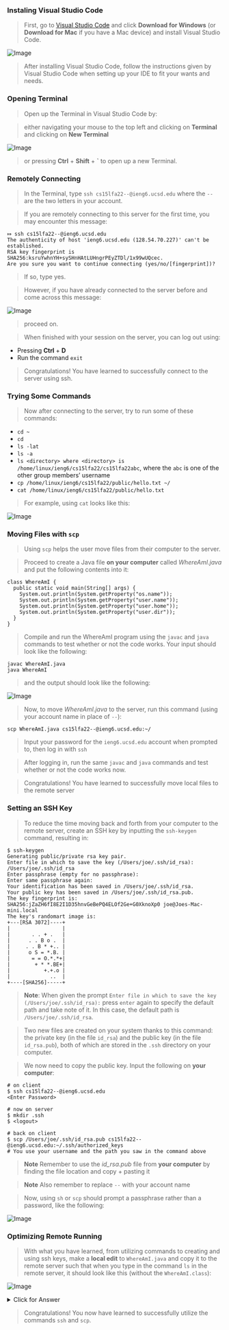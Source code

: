 

### Instaling Visual Studio Code

> First, go to [Visual Studio Code](https://code.visualstudio.com/) and click **Download for Windows** (or **Download for Mac** if you have a Mac device) and install Visual Studio Code.

![Image](https://i.imgur.com/2XfNKHp.png)

> After installing Visual Studio Code, follow the instructions given by Visual Studio Code when setting up your IDE to fit your wants and needs.

### Opening Terminal

> Open up the Terminal in Visual Studio Code by:

> either navigating your mouse to the top left and clicking on **Terminal** and clicking on **New Terminal**

![Image](https://i.imgur.com/uK7NsGy.png)

> or pressing **Ctrl** + **Shift** + **`** to open up a new Terminal.

### Remotely Connecting

> In the Terminal, type ```ssh cs15lfa22--@ieng6.ucsd.edu``` where the ```--``` are the two letters in your account.

> If you are remotely connecting to this server for the first time, you may encounter this message:

```
⤇ ssh cs15lfa22--@ieng6.ucsd.edu
The authenticity of host 'ieng6.ucsd.edu (128.54.70.227)' can't be established.
RSA key fingerprint is SHA256:ksruYwhnYH+sySHnHAtLUHngrPEyZTDl/1x99wUQcec.
Are you sure you want to continue connecting (yes/no/[fingerprint])?
```

> If so, type yes.

> However, if you have already connected to the server before and come across this message:

![Image](https://i.imgur.com/JOLNAnj.png)

> proceed on.

> When finished with your session on the server, you can log out using:

* Pressing **Ctrl** + **D**
* Run the command ```exit```

> Congratulations!  You have learned to successfully connect to the server using ssh.

### Trying Some Commands

> Now after connecting to the server, try to run some of these commands:

* ```cd ~```
* ```cd```
* ```ls -lat```
* ```ls -a```
* ```ls <directory> where <directory> is /home/linux/ieng6/cs15lfa22/cs15lfa22abc```, where the ```abc``` is one of the other group members’ username
* ```cp /home/linux/ieng6/cs15lfa22/public/hello.txt ~/```
* ```cat /home/linux/ieng6/cs15lfa22/public/hello.txt```

> For example, using ```cat``` looks like this:

![Image](https://i.imgur.com/ZEXOzrf.png)

### Moving Files with ```scp```

> Using ```scp``` helps the user move files from their computer to the server.

> Proceed to create a Java file **on your computer** called *WhereAmI.java* and put the following contents into it:

```
class WhereAmI {
  public static void main(String[] args) {
    System.out.println(System.getProperty("os.name"));
    System.out.println(System.getProperty("user.name"));
    System.out.println(System.getProperty("user.home"));
    System.out.println(System.getProperty("user.dir"));
  }
}
```

> Compile and run the WhereAmI program using the ```javac``` and ```java``` commands to test whether or not the code works. Your input should look like the following:

```
javac WhereAmI.java
java WhereAmI
```

> and the output should look like the following:

![Image](https://i.imgur.com/vRz1Sph.png)

> Now, to move *WhereAmI.java* to the server, run this command (using your account name in place of ```--```):

```scp WhereAmI.java cs15lfa22--@ieng6.ucsd.edu:~/```

> Input your password for the ```ieng6.ucsd.edu``` account when prompted to, then log in with ```ssh```

> After logging in, run the same ```javac``` and ```java``` commands and test whether or not the code works now.

> Congratulations!  You have learned to successfully move local files to the remote server

### Setting an SSH Key

> To reduce the time moving back and forth from your computer to the remote server, create an SSH key by inputting the ```ssh-keygen``` command, resulting in:

```
$ ssh-keygen
Generating public/private rsa key pair.
Enter file in which to save the key (/Users/joe/.ssh/id_rsa): /Users/joe/.ssh/id_rsa
Enter passphrase (empty for no passphrase): 
Enter same passphrase again: 
Your identification has been saved in /Users/joe/.ssh/id_rsa.
Your public key has been saved in /Users/joe/.ssh/id_rsa.pub.
The key fingerprint is:
SHA256:jZaZH6fI8E2I1D35hnvGeBePQ4ELOf2Ge+G0XknoXp0 joe@Joes-Mac-mini.local
The key's randomart image is:
+---[RSA 3072]----+
|                 |
|       . . + .   |
|      . . B o .  |
|     . . B * +.. |
|      o S = *.B. |
|       = = O.*.*+|
|        + * *.BE+|
|           +.+.o |
|             ..  |
+----[SHA256]-----+
```

> **Note**: When given the prompt ```Enter file in which to save the key (/Users/joe/.ssh/id_rsa):``` press ```enter``` again to specify the default path and take note of it. In this case, the default path is ```/Users/joe/.ssh/id_rsa```.

> Two new files are created on your system thanks to this command: the private key (in the file ```id_rsa```) and the public key (in the file ```id_rsa.pub```), both of which are stored in the ```.ssh``` directory on your computer.

> We now need to copy the public key.  Input the following on **your computer**:

```
# on client
$ ssh cs15lfa22--@ieng6.ucsd.edu
<Enter Password>
```

```
# now on server
$ mkdir .ssh
$ <logout>
```

```
# back on client
$ scp /Users/joe/.ssh/id_rsa.pub cs15lfa22--@ieng6.ucsd.edu:~/.ssh/authorized_keys
# You use your username and the path you saw in the command above
```

> **Note** Remember to use the *id_rsa.pub* file from **your computer** by finding the file location and copy + pasting it

> **Note** Also remember to replace ```--``` with your account name

> Now, using ```sh``` or ```scp``` should prompt a passphrase rather than a password, like the following: 

![Image](https://i.imgur.com/vmR0yP9.png)

### Optimizing Remote Running

> With what you have learned, from utilizing commands to creating and using ssh keys, make a **local edit** to ```WhereAmI.java``` and copy it to the remote server such that when you type in the command ```ls``` in the remote server, it should look like this (without the ```WhereAmI.class```):

![Image](https://i.imgur.com/dvULhtJ.png)

<details>
  <summary> Click for Answer </summary>

  ```
  cp WhereAmI.java OtherMain.java; scp OtherMain.java cs15lfa22ok@ieng6.ucsd.edu:~/
  ```
  
</details>

> Congratulations! You now have learned to successfully utilize the commands ```ssh``` and ```scp```.